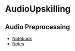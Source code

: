 # AudioUpskilling
## Audio Preprocessing
* <a href = "https://github.com/fuseMuskan/audioUpskilling/blob/audio/sprint_one/preprocessing/audio_preprocessing.ipynb">Notebook</a>
* <a href = "https://github.com/fuseMuskan/audioUpskilling/blob/audio/sprint_one/preprocessing/NOTES.md">Notes</a>

